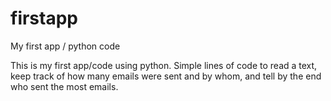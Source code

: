 # firstapp
My first app / python code

This is my first app/code using python. Simple lines of code to read a text, keep track of how many emails were sent and by whom, and tell by the end who sent the most emails.
